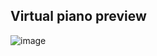 <h2>Virtual piano preview</h2>

![image](https://user-images.githubusercontent.com/53650602/124773004-36cbde80-df45-11eb-8c07-8b898c93157f.png)
